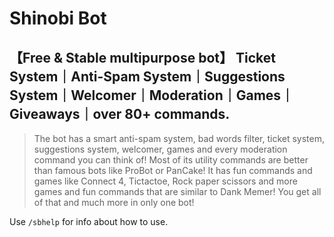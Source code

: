 # Shinobi Bot
## 【Free & Stable multipurpose bot】 Ticket System｜Anti-Spam System｜Suggestions System｜Welcomer｜Moderation｜Games｜Giveaways｜over 80+ commands.
> The bot has a smart anti-spam system, bad words filter, ticket system, suggestions system, welcomer, games and every moderation command you can think of!
> Most of its utility commands are better than famous bots like ProBot or PanCake!
> It has fun commands and games like Connect 4, Tictactoe, Rock paper scissors and more games and fun commands that are similar to Dank Memer!
> You get all of that and much more in only one bot!

Use `/sbhelp` for info about how to use.
